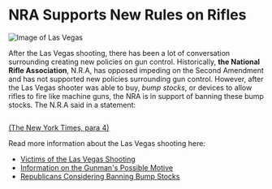 #  NRA Supports New Rules on Rifles

![Image of Las Vegas](https://static01.nyt.com/newsgraphics/2017/10/04/vegas-embed/7e2cd4d9691a241b0a415ec6f4012f603c637306/vegas-ge-close-720.jpg)

After the Las Vegas shooting, there has been a lot of conversation surrounding creating new policies on gun control. Historically, **the National Rifle Association**, N.R.A, has opposed impeding on the Second Amendment and has not supported new policies surrounding gun control. However, after the Las Vegas shooter was able to buy, _bump stocks_, or devices to allow rifles to fire like machine guns, the NRA is in support of banning these bump stocks. The N.R.A said in a statement:
``` “The N.R.A. believes that devices designed to allow semiautomatic rifles to function like fully-automatic rifles should be subject to additional regulations."
```
[(The New York Times, para 4)](https://www.nytimes.com/2017/10/05/us/las-vegas-shooting.html)

Read more information about the Las Vegas shooting here:
- [Victims of the Las Vegas Shooting](https://www.nytimes.com/2017/10/02/us/vegas-victims-names.html)
- [Information on the Gunman's Possible Motive](https://www.nytimes.com/2017/10/05/us/vegas-motive-mass-shootings.html)
- [Republicans Considering Banning Bump Stocks](https://www.nytimes.com/2017/10/04/us/politics/bump-stock-fire-legal-republicans-congress.html?hp&action=click&pgtype=Homepage&clickSource=story-heading&module=a-lede-package-region&region=top-news&WT.nav=top-news)
